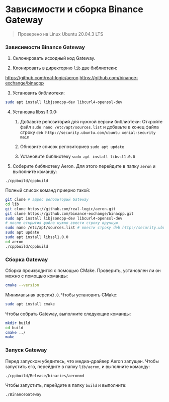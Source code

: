# Зависимости и сборка Binance Gateway

> Проверено на Linux Ubuntu 20.04.3 LTS

### Зависимости Binance Gateway

1. Склонировать исходный код Gateway.

2.  Клонировать в директорию `lib` две библиотеки:

https://github.com/real-logic/aeron
https://github.com/binance-exchange/binacpp

3. Установить библиотеки:

```bash
sudo apt install libjsoncpp-dev libcurl4-openssl-dev 
```

4. Установка libssl1.0.0:

   1. Добавьте репозиторий для нужной версии библиотеки: Откройте файл `sudo nano /etc/apt/sources.list` и добавьте в конец  файла строку `deb http://security.ubuntu.com/ubuntu xenial-security main`
   
   2. Обновите список репозиториев `sudo apt update`
   
   3. Установите библиотеку `sudo apt install libssl1.0.0`
   
3.  Соберите библиотеку Aeron. Для этого перейдите в папку `aeron` и выполните команду:

`./cppbuild/cppbuild`

Полный список команд приерно такой:

```bash
git clone # адрес репозиторий Gateway
cd lib
git clone https://github.com/real-logic/aeron.git
git clone https://github.com/binance-exchange/binacpp.git
sudo apt install libjsoncpp-dev libcurl4-openssl-dev 
# после открытия файла нужно ввести строку вручную
sudo nano /etc/apt/sources.list # ввести строку deb http://security.ubuntu.com/ubuntu xenial-security main
sudo apt update
sudo apt install libssl1.0.0
cd aeron
./cppbuild/cppbuild
```

### Сборка Gateway

Сборка производится с помощью CMake. Проверить, установлен ли он можно с помощью команды:

```bash	
cmake --version
```

Минимальная версия`3.0`. Чтобы установить CMake:

```bash
sudo apt install cmake
```

Чтобы собрать Gateway, выполните следующие команды:

```bash
mkdir build 
cd build 
cmake ../ 
make
```

### Запуск Gateway

Перед запуском убедитесь, что медиа-драйвер Aeron запущен. Чтобы запустить его, перейдите в папку `lib/aeron`, и выполните команду:

```bash 
./cppbuild/Release/binaries/aeronmd
```

Чтобы запуcтить, перейдите в папку `build` и выполните:
```bash 
./BinanceGateway
```
